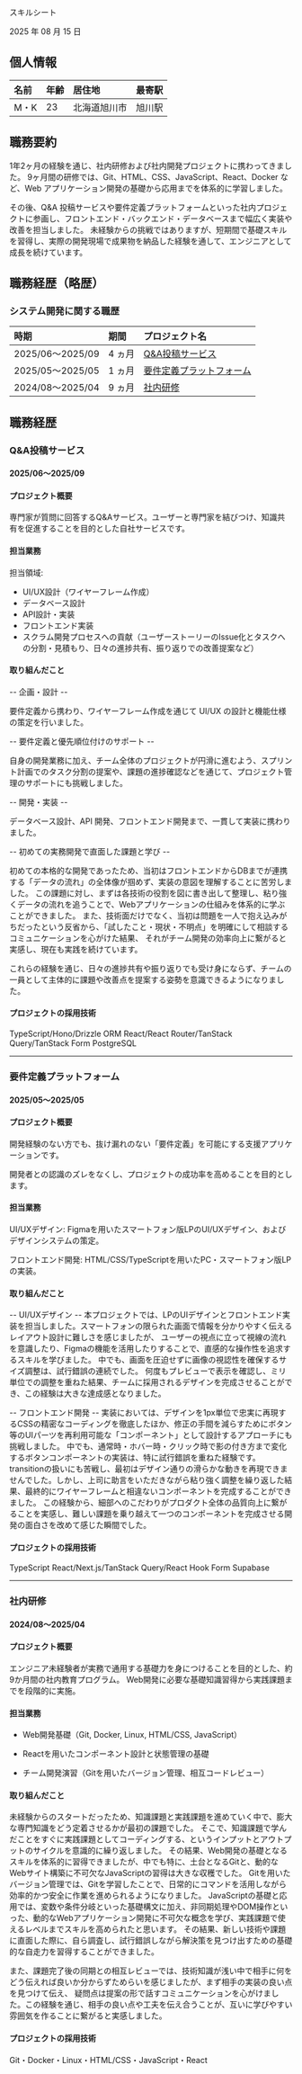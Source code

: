 スキルシート

2025 年 08 月 15 日

## 個人情報

| 名前 | 年齢 | 居住地             | 最寄駅           |
| :--- | :--- | :----------------- | :--------------- |
| M・K | 23 | 北海道旭川市 |旭川駅 |

## 職務要約

1年2ヶ月の経験を通じ、社内研修および社内開発プロジェクトに携わってきました。
9ヶ月間の研修では、Git、HTML、CSS、JavaScript、React、Docker など、Web アプリケーション開発の基礎から応用までを体系的に学習しました。

その後、Q&A 投稿サービスや要件定義プラットフォームといった社内プロジェクトに参画し、フロントエンド・バックエンド・データベースまで幅広く実装や改善を担当しました。
未経験からの挑戦ではありますが、短期間で基礎スキルを習得し、実際の開発現場で成果物を納品した経験を通して、エンジニアとして成長を続けています。

## 職務経歴（略歴）

### システム開発に関する職歴

| 時期             | 期間    | プロジェクト名                                                                        |
| :--------------- | :------ | :------------------------------------------------------------------------------------ |
| 2025/06〜2025/09 | 4 ヵ月 | [Q&A投稿サービス](#Q&A投稿サービス)                     |
| 2025/05〜2025/05 | 1 ヵ月  | [要件定義プラットフォーム](#要件定義プラットフォーム)                             |
| 2024/08〜2025/04 | 9 ヵ月 | [社内研修](#社内研修)     |

## 職務経歴

### Q&A投稿サービス

#### 2025/06〜2025/09

#### プロジェクト概要
専門家が質問に回答するQ&Aサービス。ユーザーと専門家を結びつけ、知識共有を促進することを目的とした自社サービスです。

#### 担当業務

担当領域:
- UI/UX設計（ワイヤーフレーム作成）
- データベース設計
- API設計・実装
- フロントエンド実装
- スクラム開発プロセスへの貢献（ユーザーストーリーのIssue化とタスクへの分割・見積もり、日々の進捗共有、振り返りでの改善提案など）

#### 取り組んだこと

-- 企画・設計 -- 

 要件定義から携わり、ワイヤーフレーム作成を通じて UI/UX の設計と機能仕様の策定を行いました。

-- 要件定義と優先順位付けのサポート --

自身の開発業務に加え、チーム全体のプロジェクトが円滑に進むよう、スプリント計画でのタスク分割の提案や、課題の進捗確認などを通じて、プロジェクト管理のサポートにも挑戦しました。

-- 開発・実装 --

データベース設計、API 開発、フロントエンド開発まで、一貫して実装に携わりました。 

-- 初めての実務開発で直面した課題と学び --

初めての本格的な開発であったため、当初はフロントエンドからDBまでが連携する「データの流れ」の全体像が掴めず、実装の意図を理解することに苦労しました。
この課題に対し、まずは各技術の役割を図に書き出して整理し、粘り強くデータの流れを追うことで、Webアプリケーションの仕組みを体系的に学ぶことができました。
また、技術面だけでなく、当初は問題を一人で抱え込みがちだったという反省から、「試したこと・現状・不明点」を明確にして相談するコミュニケーションを心がけた結果、 
それがチーム開発の効率向上に繋がると実感し、現在も実践を続けています。

これらの経験を通じ、日々の進捗共有や振り返りでも受け身にならず、チームの一員として主体的に課題や改善点を提案する姿勢を意識できるようになりました。


#### プロジェクトの採用技術

TypeScript/Hono/Drizzle ORM  React/React Router/TanStack Query/TanStack Form PostgreSQL

---

### 要件定義プラットフォーム

#### 2025/05〜2025/05

#### プロジェクト概要

開発経験のない方でも、抜け漏れのない「要件定義」を可能にする支援アプリケーションです。

開発者との認識のズレをなくし、プロジェクトの成功率を高めることを目的とします。

#### 担当業務

UI/UXデザイン: Figmaを用いたスマートフォン版LPのUI/UXデザイン、およびデザインシステムの策定。

フロントエンド開発: HTML/CSS/TypeScriptを用いたPC・スマートフォン版LPの実装。

#### 取り組んだこと

-- UI/UXデザイン --
本プロジェクトでは、LPのUIデザインとフロントエンド実装を担当しました。スマートフォンの限られた画面で情報を分かりやすく伝えるレイアウト設計に難しさを感じましたが、
ユーザーの視点に立って視線の流れを意識したり、Figmaの機能を活用したりすることで、直感的な操作性を追求するスキルを学びました。
中でも、画面を圧迫せずに画像の視認性を確保するサイズ調整は、試行錯誤の連続でした。
何度もプレビューで表示を確認し、ミリ単位での調整を重ねた結果、チームに採用されるデザインを完成させることができ、この経験は大きな達成感となりました。


-- フロントエンド開発 --
実装においては、デザインを1px単位で忠実に再現するCSSの精密なコーディングを徹底したほか、修正の手間を減らすためにボタン等のUIパーツを再利用可能な「コンポーネント」として設計するアプローチにも挑戦しました。
中でも、通常時・ホバー時・クリック時で影の付き方まで変化するボタンコンポーネントの実装は、特に試行錯誤を重ねた経験です。transitionの扱いにも苦戦し、最初はデザイン通りの滑らかな動きを再現できませんでした。しかし、上司に助言をいただきながら粘り強く調整を繰り返した結果、最終的にワイヤーフレームと相違ないコンポーネントを完成することができました。
この経験から、細部へのこだわりがプロダクト全体の品質向上に繋がることを実感し、難しい課題を乗り越えて一つのコンポーネントを完成させる開発の面白さを改めて感じた瞬間でした。

#### プロジェクトの採用技術

TypeScript React/Next.js/TanStack Query/React Hook Form Supabase

---

### 社内研修

#### 2024/08〜2025/04

#### プロジェクト概要

エンジニア未経験者が実務で通用する基礎力を身につけることを目的とした、約9か月間の社内教育プログラム。
Web開発に必要な基礎知識習得から実践課題までを段階的に実施。

#### 担当業務

- Web開発基礎（Git, Docker, Linux, HTML/CSS, JavaScript）

- Reactを用いたコンポーネント設計と状態管理の基礎

- チーム開発演習（Gitを用いたバージョン管理、相互コードレビュー）



#### 取り組んだこと
未経験からのスタートだったため、知識課題と実践課題を進めていく中で、膨大な専門知識をどう定着させるかが最初の課題でした。
そこで、知識課題で学んだことをすぐに実践課題としてコーディングする、というインプットとアウトプットのサイクルを意識的に繰り返しました。
その結果、Web開発の基礎となるスキルを体系的に習得できましたが、中でも特に、土台となるGitと、動的なWebサイト構築に不可欠なJavaScriptの習得は大きな収穫でした。
Gitを用いたバージョン管理では、Gitを学習したことで、日常的にコマンドを活用しながら効率的かつ安全に作業を進められるようになりました。
JavaScriptの基礎と応用では、変数や条件分岐といった基礎構文に加え、非同期処理やDOM操作といった、動的なWebアプリケーション開発に不可欠な概念を学び、実践課題で使えるレベルまでスキルを高められたと思います。
その結果、新しい技術や課題に直面した際に、自ら調査し、試行錯誤しながら解決策を見つけ出すための基礎的な自走力を習得することができました。

また、課題完了後の同期との相互レビューでは、技術知識が浅い中で相手に何をどう伝えれば良いか分からずためらいを感じましたが、まず相手の実装の良い点を見つけて伝え、
疑問点は提案の形で話すコミュニケーションを心がけました。この経験を通じ、相手の良い点や工夫を伝え合うことが、互いに学びやすい雰囲気を作ることに繋がると実感しました。

#### プロジェクトの採用技術

Git・Docker・Linux・HTML/CSS・JavaScript・React
